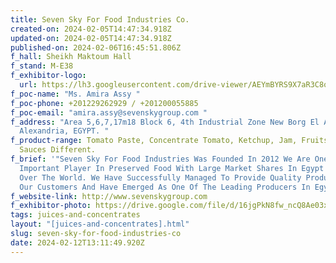 ```yaml
---
title: Seven Sky For Food Industries Co.
created-on: 2024-02-05T14:47:34.918Z
updated-on: 2024-02-05T14:47:34.918Z
published-on: 2024-02-06T16:45:51.806Z
f_hall: Sheikh Maktoum Hall
f_stand: M-E38
f_exhibitor-logo:
  url: https://lh3.googleusercontent.com/drive-viewer/AEYmBYRS9X7aR3C8ow8qd_k1iZQ2ik1erVe17LoyKmHr2H9E6upntdZBT_l_3bFwFH5GdeXBIQQbZLic1hP0Z0a4VZ-ohKk1=s1600
f_poc-name: "Ms. Amira Assy "
f_poc-phone: +201229262929 / +201200055885
f_poc-email: "amira.assy@sevenskygroup.com "
f_address: "Area 5,6,7,17m18 Block 6, 4th Industrial Zone New Borg El Arab City,
  Alexandria, EGYPT. "
f_product-range: Tomato Paste, Concentrate Tomato, Ketchup, Jam, Fruits Pulp and
  Sauces Different.
f_brief: '"Seven Sky For Food Industries Was Founded In 2012 We Are One Of The
  Important Player In Preserved Food With Large Market Shares In Egypt And All
  Over The World. We Have Successfully Managed To Provide Quality Products To
  Our Customers And Have Emerged As One Of The Leading Producers In Egypt."'
f_website-link: http://www.sevenskygroup.com
f_exhibitor-photo: https://drive.google.com/file/d/16jgPkN8fw_ncQ8Ae03xGq684wkKtUb6q/view?usp=drive_link
tags: juices-and-concentrates
layout: "[juices-and-concentrates].html"
slug: seven-sky-for-food-industries-co
date: 2024-02-12T13:11:49.920Z
---
```

